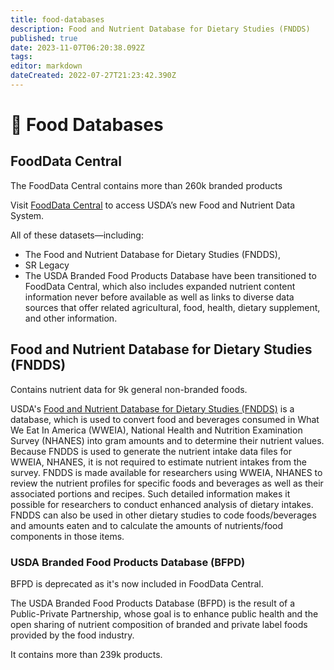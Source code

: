 ```yaml
---
title: food-databases
description: Food and Nutrient Database for Dietary Studies (FNDDS)
published: true
date: 2023-11-07T06:20:38.092Z
tags: 
editor: markdown
dateCreated: 2022-07-27T21:23:42.390Z
---
```


# 🥑 Food Databases

## FoodData Central

The FoodData Central contains more than 260k branded products

Visit [FoodData Central](https://fdc.nal.usda.gov) to access USDA’s new Food and Nutrient Data System.

All of these datasets—including:

* The Food and Nutrient Database for Dietary Studies (FNDDS),
* SR Legacy
* The USDA Branded Food Products Database have been transitioned to FoodData Central, which also includes expanded nutrient content information never before available as well as links to diverse data sources that offer related agricultural, food, health, dietary supplement, and other information.

## Food and Nutrient Database for Dietary Studies (FNDDS)

Contains nutrient data for 9k general non-branded foods.

USDA's [Food and Nutrient Database for Dietary Studies (FNDDS)](https://data.nal.usda.gov/dataset/food-and-nutrient-database-dietary-studies-fndds) is a database, which is used to convert food and beverages consumed in What We Eat In America (WWEIA), National Health and Nutrition Examination Survey (NHANES) into gram amounts and to determine their nutrient values. Because FNDDS is used to generate the nutrient intake data files for WWEIA, NHANES, it is not required to estimate nutrient intakes from the survey. 
FNDDS is made available for researchers using WWEIA, NHANES to review the nutrient profiles for specific foods and beverages as well as their associated portions and recipes. 
Such detailed information makes it possible for researchers to conduct enhanced analysis of dietary intakes. 
FNDDS can also be used in other dietary studies to code foods/beverages and amounts eaten and to calculate the amounts of nutrients/food components in those items.

### USDA Branded Food Products Database (BFPD)

BFPD is deprecated as it's now included in FoodData Central.

The USDA Branded Food Products Database (BFPD) is the result of a Public-Private Partnership, whose goal is to enhance public health and the open sharing of nutrient composition of branded and private label foods provided by the food industry.

It contains more than 239k products.
